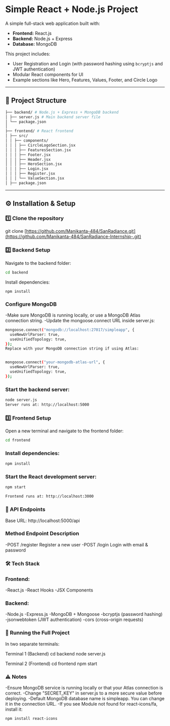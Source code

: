 # Simple React + Node.js Project

A simple full-stack web application built with:

- **Frontend:** React.js
- **Backend:** Node.js + Express
- **Database:** MongoDB

This project includes:
- User Registration and Login (with password hashing using `bcryptjs` and JWT authentication)
- Modular React components for UI
- Example sections like Hero, Features, Values, Footer, and Circle Logo

---

## 📂 Project Structure

```bash
├── backend/ # Node.js + Express + MongoDB backend
│ ├── server.js # Main backend server file
│ └── package.json
│
├── frontend/ # React frontend
│ ├── src/
│ │ ├── components/
│ │ │ ├── CircleLogoSection.jsx
│ │ │ ├── FeaturesSection.jsx
│ │ │ ├── Footer.jsx
│ │ │ ├── Header.jsx
│ │ │ ├── HeroSection.jsx
│ │ │ ├── Login.jsx
│ │ │ ├── Register.jsx
│ │ │ └── ValueSection.jsx
│ ├── package.json

```
---

## ⚙️ Installation & Setup

### 1️⃣ Clone the repository
git clone [https://github.com/Manikanta-484/SanRadiance.git](https://github.com/Manikanta-484/SanRadiance-Internship-.git)

### 2️⃣ Backend Setup
Navigate to the backend folder:
```bash
cd backend
```
Install dependencies:
```
npm install
```

### Configure MongoDB
-Make sure MongoDB is running locally, or use a MongoDB Atlas connection string.
-Update the mongoose.connect URL inside server.js:

```bash
mongoose.connect("mongodb://localhost:27017/simpleapp", {
  useNewUrlParser: true,
  useUnifiedTopology: true,
});
Replace with your MongoDB connection string if using Atlas:


mongoose.connect("your-mongodb-atlas-url", {
  useNewUrlParser: true,
  useUnifiedTopology: true,
});
```

### Start the backend server:
``` bash
node server.js
Server runs at: http://localhost:5000
```

### 3️⃣ Frontend Setup
Open a new terminal and navigate to the frontend folder:

```bash
cd frontend
```
### Install dependencies:

```bash
npm install
```
### Start the React development server:
```bash
npm start

Frontend runs at: http://localhost:3000
```

### 🔑 API Endpoints
Base URL: http://localhost:5000/api

### Method	Endpoint	Description
-POST	/register	Register a new user
-POST	/login	Login with email & password

### 🛠 Tech Stack
### Frontend:
  -React.js
  -React Hooks
  -JSX Components

### Backend:
  -Node.js
  -Express.js
  -MongoDB + Mongoose
  -bcryptjs (password hashing)
  -jsonwebtoken (JWT authentication)
  -cors (cross-origin requests)

### 🚀 Running the Full Project
In two separate terminals:

Terminal 1 (Backend)
cd backend
node server.js

Terminal 2 (Frontend)
cd frontend
npm start


### ⚠️ Notes
-Ensure MongoDB service is running locally or that your Atlas connection is correct.
-Change "SECRET_KEY" in server.js to a more secure value before deploying.
-Default MongoDB database name is simpleapp. You can change it in the connection URL.
-If you see Module not found for react-icons/fa, install it:

```bash
npm install react-icons
```
